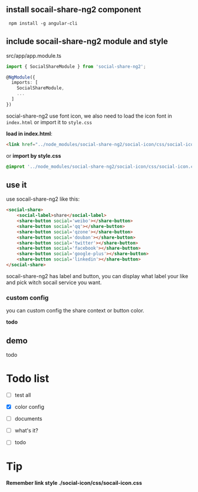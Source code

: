 ## install socail-share-ng2 component

```
 npm install -g angular-cli
```

## include socail-share-ng2 module and style


src/app/app.module.ts

```ts
import { SocialShareModule } from 'social-share-ng2';

@NgModule({
  imports: [
    SocialShareModule,
    ...
  ]
})
```
social-share-ng2 use font icon, we also need to load the icon font
in `index.html` or import it to `style.css`

**load in index.html**:

```html
<link href="../node_modules/social-share-ng2/social-icon/css/social-icon.css" rel="stylesheet">
```
or **import by style.css**

```scss
@improt '../node_modules/social-share-ng2/social-icon/css/social-icon.css'
``` 

## use it

use socail-share-ng2 like this:

```html
<social-share>
    <social-label>share</social-label>
    <share-button social='weibo'></share-button>
    <share-button social='qq'></share-button>
    <share-button social='qzone'></share-button>
    <share-button social='douban'></share-button>
    <share-button social='twitter'></share-button>
    <share-button social='facebook'></share-button>
    <share-button social='google-plus'></share-button>
    <share-button social='linkedin'></share-button>
</social-share>
```

socail-share-ng2 has label and button, you can display what label your like
and pick witch socail service you want.  

### custom config

you can custom config the share context or button color.

**todo**

## demo

todo

# Todo list

- [ ] test all
- [x] color config
- [ ] documents
- [ ] what's it?
- [ ] todo


# Tip

**Remember link style ./social-icon/css/socail-icon.css**